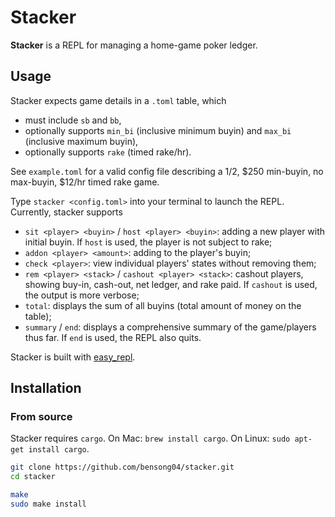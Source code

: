 # Stacker

**Stacker** is a REPL for managing a home-game poker ledger.

## Usage

Stacker expects game details in a `.toml` table, which
- must include `sb` and `bb`,
- optionally supports `min_bi` (inclusive minimum buyin) and `max_bi` (inclusive maximum buyin),
- optionally supports `rake` (timed rake/hr).

See `example.toml` for a valid config file describing a $1/$2, $250 min-buyin, no max-buyin, $12/hr timed rake game.

Type `stacker <config.toml>` into your terminal to launch the REPL. Currently, stacker supports
- `sit <player> <buyin>` / `host <player> <buyin>`: adding a new player with initial buyin. If `host` is used, the player is not subject to rake;
- `addon <player> <amount>`: adding to the player's buyin;
- `check <player>`: view individual players' states without removing them;
- `rem <player> <stack>` / `cashout <player> <stack>`: cashout players, showing buy-in, cash-out, net ledger, and rake paid. If `cashout` is used, the output is more verbose;
- `total`: displays the sum of all buyins (total amount of money on the table);
- `summary` / `end`: displays a comprehensive summary of the game/players thus far. If `end` is used, the REPL also quits.

Stacker is built with [easy_repl](https://crates.io/crates/easy_repl). 

## Installation

### From source

Stacker requires `cargo`. On Mac: `brew install cargo`. On Linux: `sudo apt-get install cargo`.

```sh
git clone https://github.com/bensong04/stacker.git
cd stacker

make
sudo make install
```
